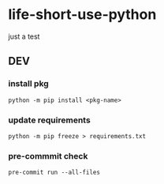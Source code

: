 life-short-use-python
==========

just a test

## DEV
### install pkg
```shell
python -m pip install <pkg-name>
````

### update requirements
```shell
python -m pip freeze > requirements.txt
```

### pre-commmit check
```shell
pre-commit run --all-files
```
